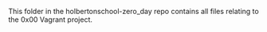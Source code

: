 This folder in the holbertonschool-zero_day repo contains all files relating to the 0x00 Vagrant project.
